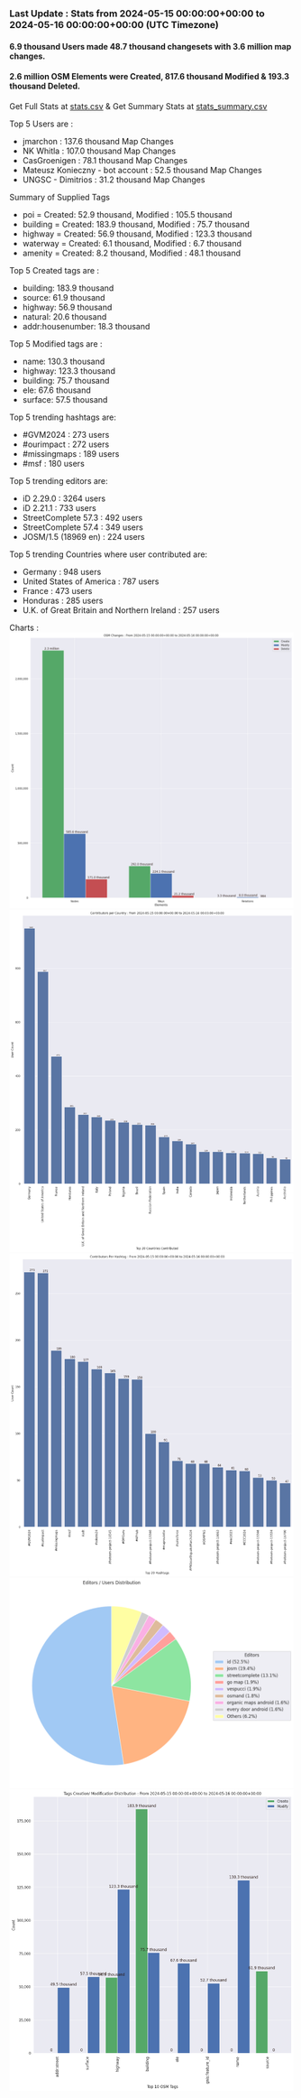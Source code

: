 ### Last Update : Stats from 2024-05-15 00:00:00+00:00 to 2024-05-16 00:00:00+00:00 (UTC Timezone)

#### 6.9 thousand Users made 48.7 thousand changesets with 3.6 million map changes.
#### 2.6 million OSM Elements were Created, 817.6 thousand Modified & 193.3 thousand Deleted.
Get Full Stats at [stats.csv](/stats/Global/Daily/stats.csv)
 & Get Summary Stats at [stats_summary.csv](/stats/Global/Daily/stats_summary.csv)

Top 5 Users are : 
- jmarchon : 137.6 thousand Map Changes
- NK Whitla : 107.0 thousand Map Changes
- CasGroenigen : 78.1 thousand Map Changes
- Mateusz Konieczny - bot account : 52.5 thousand Map Changes
- UNGSC - Dimitrios : 31.2 thousand Map Changes

Summary of Supplied Tags
- poi = Created: 52.9 thousand, Modified : 105.5 thousand
- building = Created: 183.9 thousand, Modified : 75.7 thousand
- highway = Created: 56.9 thousand, Modified : 123.3 thousand
- waterway = Created: 6.1 thousand, Modified : 6.7 thousand
- amenity = Created: 8.2 thousand, Modified : 48.1 thousand


Top 5 Created tags are :
- building: 183.9 thousand
- source: 61.9 thousand
- highway: 56.9 thousand
- natural: 20.6 thousand
- addr:housenumber: 18.3 thousand


Top 5 Modified tags are :
- name: 130.3 thousand
- highway: 123.3 thousand
- building: 75.7 thousand
- ele: 67.6 thousand
- surface: 57.5 thousand


Top 5 trending hashtags are:
- #GVM2024 : 273 users
- #ourimpact : 272 users
- #missingmaps : 189 users
- #msf : 180 users


Top 5 trending editors are:
- iD 2.29.0 : 3264 users
- iD 2.21.1 : 733 users
- StreetComplete 57.3 : 492 users
- StreetComplete 57.4 : 349 users
- JOSM/1.5 (18969 en) : 224 users


Top 5 trending Countries where user contributed are:
- Germany : 948 users
- United States of America : 787 users
- France : 473 users
- Honduras : 285 users
- U.K. of Great Britain and Northern Ireland : 257 users


 Charts : 
![Alt text](./stats_osm_changes.png) 
![Alt text](./stats_users_per_country.png) 
![Alt text](./stats_users_per_hashtag.png) 
![Alt text](./stats_editors_pie_chart.png) 
![Alt text](./stats_tags.png) 
